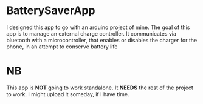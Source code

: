 # BatterySaverApp

I designed this app to go with an arduino project of mine. The goal of this app is to manage an external charge controller.
It communicates via bluetooth with a microcontroller, that enables or disables the charger for the phone, in an attempt to conserve battery life

# NB
This app is **NOT** going to work standalone. It **NEEDS** the rest of the project to work. I might upload it someday, if I have time.
